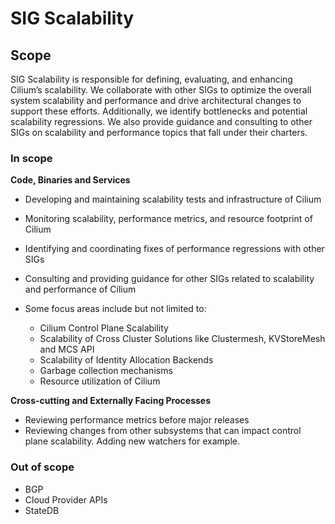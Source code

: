 # SIG Scalability
## Scope
SIG Scalability is responsible for defining, evaluating, and enhancing Cilium’s scalability. We collaborate with other SIGs to optimize the overall system scalability and performance and drive architectural changes to support these efforts. Additionally, we identify bottlenecks and potential scalability regressions. We also provide guidance and consulting to other SIGs on scalability and performance topics that fall under their charters.

### In scope
**Code, Binaries and Services**
- Developing and maintaining scalability tests and infrastructure of Cilium
- Monitoring scalability, performance metrics, and resource footprint of Cilium
- Identifying and coordinating fixes of performance regressions with other SIGs
- Consulting and providing guidance for other SIGs related to scalability and performance of Cilium

- Some focus areas include but not limited to: 
    - Cilium Control Plane Scalability
    - Scalability of Cross Cluster Solutions like Clustermesh, KVStoreMesh and MCS API
    - Scalability of Identity Allocation Backends
    - Garbage collection mechanisms
    - Resource utilization of Cilium

**Cross-cutting and Externally Facing Processes**
- Reviewing performance metrics before major releases
- Reviewing changes from other subsystems that can impact control plane scalability. Adding new watchers for example.

### Out of scope
- BGP
- Cloud Provider APIs
- StateDB
